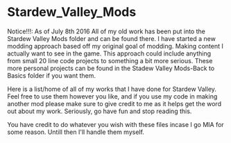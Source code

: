 # Stardew_Valley_Mods

Notice!!!: As of July 8th 2016 All of my old work has been put into the Stardew Valley Mods folder and can be found there. I have started a new modding approach based off my original goal of modding. Making content I actually want to see in the game. This approach could include anything from small 20 line code projects to something a bit more serious. These more personal projects can be found in the Stadew Valley Mods-Back to Basics folder if you want them.

Here is a list/home of all of my works that I have done for Stardew Valley. Feel free to use them however you like, and if you use my code in making another mod please make sure to give credit to me as it helps get the word out about my work. Seriously, go have fun and stop reading this.

You have credit to do whatever you wish with these files incase I go MIA for some reason. Untill then I'll handle them myself.
